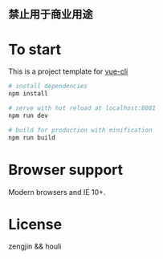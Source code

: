 

## 禁止用于商业用途

# To start

This is a project template for [vue-cli](https://github.com/vuejs/vue-cli)

``` bash
# install dependencies
npm install

# serve with hot reload at localhost:8081
npm run dev

# build for production with minification
npm run build

```



# Browser support

Modern browsers and IE 10+.

# License
zengjin && houli

